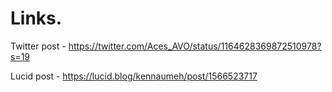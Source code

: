# Links.


Twitter post - https://twitter.com/Aces_AVO/status/1164628369872510978?s=19 

Lucid post - https://lucid.blog/kennaumeh/post/1566523717
